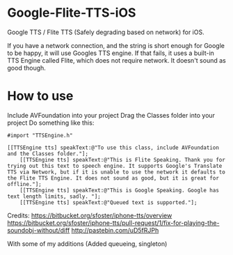 Google-Flite-TTS-iOS
====================

Google TTS / Flite TTS (Safely degrading based on network) for iOS.

If you have a network connection, and the string is short enough for Google to be happy, it will use Googles TTS engine. If that fails, it uses a built-in TTS Engine called Flite, which does not require network. It doesn't sound as good though.

How to use
====================
Include AVFoundation into your project
Drag the Classes folder into your project
Do something like this:
```
#import "TTSEngine.h"
```

```
[[TTSEngine tts] speakText:@"To use this class, include AVFoundation and the Classes folder."];
    [[TTSEngine tts] speakText:@"This is Flite Speaking. Thank you for trying out this text to speech engine. It supports Google's Translate TTS via Network, but if it is unable to use the network it defaults to the Flite TTS Engine. It does not sound as good, but it is great for offline."];
    [[TTSEngine tts] speakText:@"This is Google Speaking. Google has text length limits, sadly. "];
    [[TTSEngine tts] speakText:@"Queued text is supported."];
```

Credits:
https://bitbucket.org/sfoster/iphone-tts/overview
https://bitbucket.org/sfoster/iphone-tts/pull-request/1/fix-for-playing-the-soundobj-without/diff
http://pastebin.com/uD5fRJPh

With some of my additions (Added queueing, singleton)
